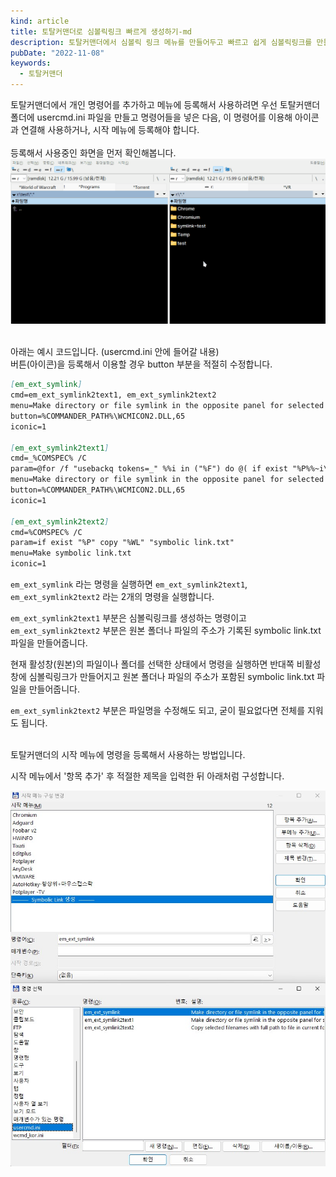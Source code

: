```yaml
---
kind: article
title: 토탈커맨더로 심볼릭링크 빠르게 생성하기-md
description: 토탈커맨더에서 심볼릭 링크 메뉴를 만들어두고 빠르고 쉽게 심볼릭링크를 만들어봅시다.
pubDate: "2022-11-08"
keywords:
  - 토탈커맨더
---
```





토탈커맨더에서 개인 명령어를 추가하고 메뉴에 등록해서 사용하려면 우선 토탈커맨더 폴더에 usercmd.ini 파일을 만들고 명령어들을 넣은 다음, 이 명령어를 이용해 아이콘과 연결해 사용하거나, 시작 메뉴에 등록해야 합니다.  
<br>
등록해서 사용중인 화면을 먼저 확인해봅니다.
![토탈커맨더](../../images/making-symlink-in-totalcommander_2.gif)

<br>아래는 예시 코드입니다. (usercmd.ini 안에 들어갈 내용)<br>버튼(아이콘)을 등록해서 이용할 경우 button 부분을 적절히 수정합니다. <br>

```md
[em_ext_symlink]
cmd=em_ext_symlink2text1, em_ext_symlink2text2
menu=Make directory or file symlink in the opposite panel for selected files
button=%COMMANDER_PATH%\WCMICON2.DLL,65
iconic=1

[em_ext_symlink2text1]
cmd=_%COMSPEC% /C
param=@for /f "usebackq tokens=_" %%i in ("%F") do @( if exist "%P%%~i\" ( mklink /D "%T%%~i" "%P%%~i" ) else ( mklink "%T%%~i" "%P%%~i" ) )
menu=Make directory or file symlink in the opposite panel for selected files
button=%COMMANDER_PATH%\WCMICON2.DLL,65
iconic=1

[em_ext_symlink2text2]
cmd=%COMSPEC% /C
param=if exist "%P" copy "%WL" "symbolic link.txt"
menu=Make symbolic link.txt
iconic=1
```

`em_ext_symlink` 라는 명령을 실행하면 `em_ext_symlink2text1`, `em_ext_symlink2text2` 라는 2개의 명령을 실행합니다.

`em_ext_symlink2text1` 부분은 심볼릭링크를 생성하는 명령이고<br>`em_ext_symlink2text2` 부분은 원본 폴더나 파일의 주소가 기록된 symbolic link.txt 파일을 만들어줍니다.

현재 활성창(원본)의 파일이나 폴더를 선택한 상태에서 명령을 실행하면 반대쪽 비활성창에 심볼릭링크가 만들어지고 원본 폴더나 파일의 주소가 포함된 symbolic link.txt 파일을 만들어줍니다.

`em_ext_symlink2text2` 부분은 파일명을 수정해도 되고, 굳이 필요없다면 전체를 지워도 됩니다.

<br>토탈커맨더의 시작 메뉴에 명령을 등록해서 사용하는 방법입니다.

시작 메뉴에서 '항목 추가' 후 적절한 제목을 입력한 뒤 아래처럼 구성합니다. <br>

![토탈커맨더 세팅](../../images/making-symlink-in-totalcommander.jpg)
